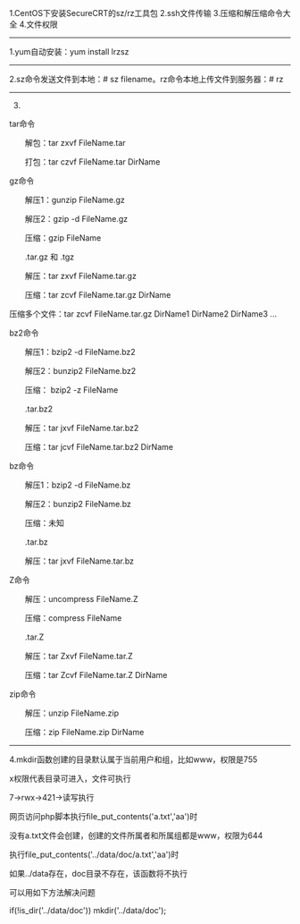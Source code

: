 1.CentOS下安装SecureCRT的sz/rz工具包
2.ssh文件传输
3.压缩和解压缩命令大全
4.文件权限

----------

1.yum自动安装：yum install lrzsz

----------

2.sz命令发送文件到本地：# sz filename。rz命令本地上传文件到服务器：# rz

----------

3.
tar命令

　　解包：tar zxvf FileName.tar

　　打包：tar czvf FileName.tar DirName 

gz命令

　　解压1：gunzip FileName.gz

　　解压2：gzip -d FileName.gz

　　压缩：gzip FileName 

　　.tar.gz 和 .tgz

　　解压：tar zxvf FileName.tar.gz

　　压缩：tar zcvf FileName.tar.gz DirName

   压缩多个文件：tar zcvf FileName.tar.gz DirName1 DirName2 DirName3 ... 

bz2命令

　　解压1：bzip2 -d FileName.bz2

　　解压2：bunzip2 FileName.bz2

　　压缩： bzip2 -z FileName 

　　.tar.bz2

　　解压：tar jxvf FileName.tar.bz2

　　压缩：tar jcvf FileName.tar.bz2 DirName 

bz命令

　　解压1：bzip2 -d FileName.bz

　　解压2：bunzip2 FileName.bz

　　压缩：未知 

　　.tar.bz

　　解压：tar jxvf FileName.tar.bz 

Z命令

　　解压：uncompress FileName.Z

　　压缩：compress FileName 

　　.tar.Z

　　解压：tar Zxvf FileName.tar.Z

　　压缩：tar Zcvf FileName.tar.Z DirName 

zip命令

　　解压：unzip FileName.zip

　　压缩：zip FileName.zip DirName

----------


4.mkdir函数创建的目录默认属于当前用户和组，比如www，权限是755

x权限代表目录可进入，文件可执行

7->rwx->421->读写执行

网页访问php脚本执行file_put_contents('a.txt','aa')时

没有a.txt文件会创建，创建的文件所属者和所属组都是www，权限为644

执行file_put_contents('../data/doc/a.txt','aa')时

如果../data存在，doc目录不存在，该函数将不执行

可以用如下方法解决问题

if(!is_dir('../data/doc')) mkdir('../data/doc');